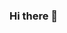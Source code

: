 ### Hi there 👋

<!--
**taruntiwarihp/TarunTiwariHp** is a ✨ _special_ ✨ repository because its `README.md` (this file) appears on your GitHub profile.

Here are some ideas to get you started:

- 🔭 I’m currently working on ...
- 🌱 I’m currently learning ...
- 👯 I’m looking to collaborate on ...
- 🤔 I’m looking for help with ...
- 💬 Ask me about ...
- 📫 How to reach me: ...
- 😄 Pronouns: ...
- ⚡ Fun fact: ...
[<img src='https://github.com/taruntiwarihp/TarunTiwariHp/blob/master/iconfinder_189_Kaggle_logo_logos_4373210.png'>](https://www.kaggle.com/taruntiwarihp)
